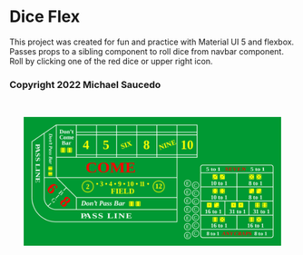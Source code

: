 # Dice Flex

This project was created for fun and practice with Material UI 5 and flexbox. Passes props to a sibling component to roll dice from navbar component. Roll by clicking one of the red dice or upper right icon.

### Copyright 2022 Michael Saucedo

<br />
<p align="center">
  <a href="">
    <img width="90%" alt="Dice Felt" src="./src/assets/table/felt2560.png" />
  </a>
</p>
